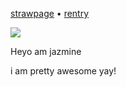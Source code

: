 [strawpage](https://tylercherrybomb.straw.page/)  •  [rentry](https://rentry.co/mobslushi)

![](https://media.tenor.com/A-Vj6vLd3WgAAAAM/mabuginette-slushy-noobz.gif)

Heyo am jazmine 

i am pretty awesome yay!
